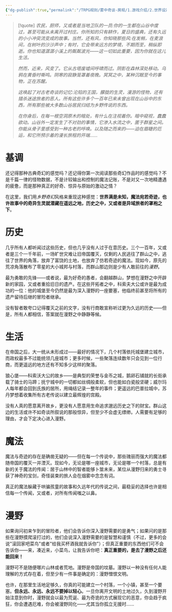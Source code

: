 ```yaml
---
{"dg-publish":true,"permalink":"/TRPG规则/雾中奇谈-房规/1.游戏介绍/2.世界设定/"}
---
```


>[!quote]
><em>农民，厨师，又或者是当地卫队的一员:你的一生都在山谷中度过，甚至可能从未离开过村庄。你所知的只有耕作，夏日的盛典，还有久远的小小冲突流变成的故事。当然，还有风，你知晓那些风:在发梢，在麦浪间，在树叶的沙沙声中；有时，它会带来远方的梦境，不期而至，稍纵即逝。你也知道潺潺小溪上的粼粼波光——这一切如此重要，因为你就在这儿生活。</em>
>
><em>然而，近来，风变了。它从古塔废墟间呼啸而过。阴影在森林深处移动。乌鸦在黄昏时嘶鸣。阴寒的寂静笼罩着夜晚。冥冥之中，某种沉眠至今的事物，正在苏醒。</em>
>
><em>这唤起了对古老奇谈的记忆:沦陷的王国，朦胧的生灵，漫游的怪物，还有猎杀迷途旅者的恶人。所有这些许多个一百年已来未曾出现在山谷中的东西，所有那些被大多数山谷居民归结为乡野传说的东西。</em>
>
><em>在你身后，在每一根空洞原木的暗处，有什么在注视着你。暗中窥视，蠢蠢欲动。山谷外一定发生了不对劲的事情，它渗入水流之中，匿于群星之间。你能从骨子里感受到一种古老的呼唤。以及随之而来的——迫在眉睫的厄运，和它所预示着的漫长旅程的开端……</em>
# 基调
还记得那种古典奇幻的感觉吗？还记得你第一次阅读那些奇幻作品时的感觉吗？不是千篇一律的怪物数据，不是计较输出和控制的魔法记账，不是对又一次地精遭遇的疲惫，而是那种真正的好奇、惊异与原始的激动之情？

在这里，我们用*乡野奇幻*风格来重现这种感觉：**世界满是未知，魔法宛若奇迹，也许故事中的奇异生灵就潜藏在遥远之地，历史之中，又或者是异域旅者的罩袍之下**。

# 历史
几乎所有人都听闻过这些历史，但也几乎没有人过于在意历史。三个一百年，又或者是三个一千年前，一场旷世灾难让旧帝国覆灭，仅剩的人民逃往了群山之中，逃往了世界的角落，放弃了富饶的土地，也放弃了仿若奇迹的魔法。现如今，原先的荒凉角落散布了零星的大小城邦与村落，而群山那边则是少有人敢前往的*漫野*。

最为勇敢的先锋——或者说，最为好奇的愚者，会翻越群山，梦想在漫野之中开辟新的家园，又或者重拾旧日的遗产。在这些开拓者之中，科索夫大公或许是最为成功的一位：他的城堡至今仍然是最为深入漫野的一座要塞，他临终前甚至将所有的遗产留待后继的冒险者继承。

没有智者敢夸口记得覆灭之前的文字，没有行商敢宣称听过更为久远的历史——但是，所有人都相信，答案就在漫野之中静静等候。

# 生活
在帝国之后，大一统从未形成过——最好的情况下，几个村落依托城堡建立城市，而政权最多不过能统领几座城市；更多时候，一些聚落连续数年只会见到一位行商，而更遥远的地方还有不知多少这样的聚落。

狼心堡——科索沃大公的故乡——是典型的荣誉与金币之城，鹅卵石铺就的长街承载了骑士的马蹄；抚宁城中的一切都如丝绸般柔软，但也能如白瓷般坚硬；威尔玛人每年都会回到氏族的居所，用绳结记录一整年的事件；更遥远的巴普拉城中，苏丹梦想着收集所有古老传说以建立最辉煌的宫殿。

没有人真的愿意离开故乡，更没有人愿意用生命追求邈远历史之下的财宝。群山这边的生活或许不如奇谈所叙说的那般惊异，但至少不会虚无缥缈。人需要有足够的理由，才会下定决心进入漫野。

# 魔法
魔法与奇迹的存在是确凿无疑的——但在每一个传说中，那些瑰丽而强大的魔法都随帝国的覆灭一并湮灭。现如今，无论是哪一座城市，无论是哪一个村落，总是有新的关于魔法的传闻：居于山林中的智者能够卜筮未来，某位从漫野归来的勇士寻获了神奇的宝剑，奇怪装束的旅人会在烟雾中念念有词。

真正的魔法躲藏于哄骗孩童的故事和久远年代的传说之间，最稳妥的选择也许是相信每一个传闻，又或者，对所有传闻嗤之以鼻。

# 漫野
如果询问初来乍到的冒险者，他们会告诉你深入漫野需要的是勇气；如果问的是那些在漫野摸爬滚打过的，他们会说深入漫野需要的是智慧和谨慎（不过，更多的会说"滚回家吧菜鸟"或者"给我买杯酒我就告诉你"）；但真正重要的东西他们可不会告诉你——来，凑近来，小菜鸟，让我告诉你吧：**真正重要的，是去了漫野之后还能回来！**

漫野可不是随便哪片山林或者荒地。漫野是帝国的坟墓。漫野以一种没有任何人能理解的方式存在着，但至少有一件事是确定的：漫野憎恨文明。

也许，在那里生活地足够久，你真的可能建立一个村落，一个小镇，甚至一个要塞。**但永远、永远、永远不要掉以轻心**。一旦你离开文明的土地过久，久到漫野开始注意到你时，漫野就会以最为荒诞、最为奇诡的方式展现它的恶意，你会趋于疯狂，你会遭遇厄难，你会被漫野同化——尤其当你孤立无援时......